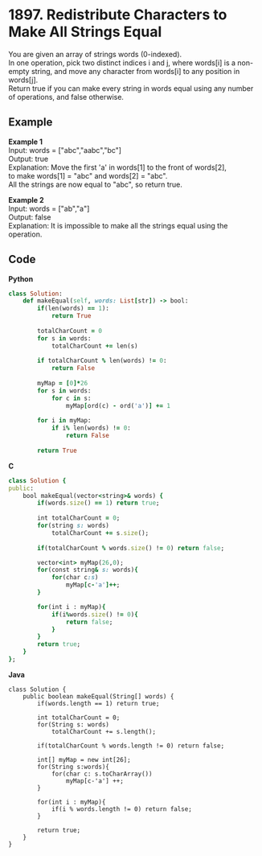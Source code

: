 # 1897. Redistribute Characters to Make All Strings Equal
You are given an array of strings words (0-indexed).  
In one operation, pick two distinct indices i and j, where words[i] is a non-empty string, and move any character from words[i] to any position in words[j].  
Return true if you can make every string in words equal using any number of operations, and false otherwise.  

 
## Example
**Example 1**  
Input: words = ["abc","aabc","bc"]  
Output: true  
Explanation: Move the first 'a' in words[1] to the front of words[2],  
to make words[1] = "abc" and words[2] = "abc".  
All the strings are now equal to "abc", so return true.  

**Example 2**  
Input: words = ["ab","a"]  
Output: false  
Explanation: It is impossible to make all the strings equal using the operation.  

## Code
**Python**
```ruby
class Solution:
    def makeEqual(self, words: List[str]) -> bool:
        if(len(words) == 1):
            return True
        
        totalCharCount = 0
        for s in words:
            totalCharCount += len(s)
        
        if totalCharCount % len(words) != 0:
            return False
        
        myMap = [0]*26
        for s in words:
            for c in s:
                myMap[ord(c) - ord('a')] += 1
        
        for i in myMap:
            if i% len(words) != 0:
                return False
        
        return True
```
**C**
```ruby
class Solution {
public:
    bool makeEqual(vector<string>& words) {
        if(words.size() == 1) return true;
        
        int totalCharCount = 0;
        for(string s: words)
            totalCharCount += s.size();
        
        if(totalCharCount % words.size() != 0) return false;

        vector<int> myMap(26,0);
        for(const string& s: words){
            for(char c:s)
                myMap[c-'a']++;
        }

        for(int i : myMap){
            if(i%words.size() != 0){
                return false;
            }
        }
        return true;
    }
};
```
**Java**
```rby
class Solution {
    public boolean makeEqual(String[] words) {
        if(words.length == 1) return true;
        
        int totalCharCount = 0;
        for(String s: words) 
            totalCharCount += s.length();

        if(totalCharCount % words.length != 0) return false;

        int[] myMap = new int[26];
        for(String s:words){
            for(char c: s.toCharArray()) 
                myMap[c-'a'] ++;
        }

        for(int i : myMap){
            if(i % words.length != 0) return false;
        }

        return true;
    }
}
```
